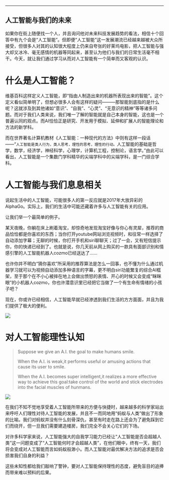 


---
**人工智能与我们的未来**
---

如果你在街上随便找一个人，并且询问他对未来科技发展趋势的看法，相信十个回答中有九个会是“人工智能”。但即便“人工智能”这一发展潮流已经越来越被大众所接受，但很多人对其的认知很大程度上仍来自夸张的好莱坞电影，把人工智能与强大却又冰冷、毫无感情的机器等同起来，甚至认为他们与我们的日常生活毫不相干。今天，就让我们通过学习从而对人工智能有一个简单而又客观的认识。

# [](#header-1)什么是人工智能？
维基百科这样定义人工智能，即“指由人制造出来的机器所表现出来的智能”。这个定义看似简单明了，但想必很多人会有这样的疑问———那智能到底指的是什么呢？这就涉及到其他诸如“意识”、“自我”、“心灵”、“无意识的精神”等等诸多问题。而对于我们人类来说，我们唯一了解的智能就是自己本身的智能，这也是一个普遍认同的观点。而AI恰恰正是研究、开发用于模拟、延伸和扩展人的智能理论和方法的新学科。

而在世界著名计算机教材《人工智能：一种现代的方法》中则有这样一段话——“`人工智能是类人行为，类人思考，理性的思考，理性的行动。`人工智能的基础是哲学，数学，经济学，神经科学，心理学，计算机工程，控制论，语言学。”由此可以看出，人工智能是一个集数门学科精华的尖端学科中的尖端学科，是一门综合学科。

# [](#header-2)人工智能与我们息息相关
说起生活中的人工智能，可能很多人的第一反应就是2017年大放异彩的AlphaGo。实际上，我们的生活中可能还藏着许多与人工智能有关的应用。

让我们举一个最简单的例子。

某天夜晚，你躺在床上刷着淘宝，却惊奇地发现淘宝好像与你心有灵犀，推荐的商品恰恰都是你喜欢的东西；当你打开youtube网站浏览视频时，和往常一样选择了自动添加字幕；无聊的时候，你打开手机和siri聊聊天；过了一会，又有短信提示你，你的快递已经到了。也就是说，你几天前从网上购买的一款具有面部识别和情感引擎的人工智能机器人cozmo已经送达了......

也许你并不明白“猜你喜欢”所采用的推荐算法是怎么一回事，也不懂为什么通过机器学习就可以为视频自动添加多种语言的字幕，更不明白siri功能繁复的综合AI框架，至于那个在不小心被摔在地上会做出愤怒的表情、开心的时候又会变成“眯眯眼”的小机器人cozmo，你也许潜意识里已经把它当做了一个有生命有情绪的小孩子吧？

现在，你或许已经相信，人工智能早就已经渗透到我们生活的方方面面，并且为我们提供了极大的便利。

![](https://github.com/GUOJIAYII/swi-homework/blob/gh-pages/images/%E5%9B%BE%E7%89%87.png?raw=true)

# [](#header-3)对人工智能理性认知
>Suppose we give an A.I. the goal to make humans smile.
>
>When the A.I. is weak,it performs useful or amusing actions that cause its user to smile.
>
>When the A.I. becomes super intelligent,it realizes a more effective way to achieve this goal:take control of the world and stick electrodes into the facial muscles of hunmans.

![](https://github.com/GUOJIAYII/swi-homework/blob/gh-pages/images/22.jpg?raw=true)


在我们不知不觉地享受着人工智能所带来的方便与快捷时，越来越多的科学家站出来呼吁人们理性对待人工智能的发展，并且不一而同地用“蚂蚁与人类”做出了形象的比喻。我们对蚂蚁并没有什么刻骨深仇，甚至有时走在路上还会为了避免踩到它们而绕开，但一旦我们需要建造楼房，我们完全不会关心它们的下场。

对许多科学家来说，人工智能强大的自我学习能力已经让“人工智能是否会超越人类”这一问题变成了“人工智能何时才会超越人类”，在他们眼中，终有一天，我们将会变成对人工智能而言如蚂蚁般渺小。而人工智能对最优解决方法的追求是否会损害我们自身的利益？

这些未知性都给我们敲响了警钟，要对人工智能保持理性的态度，避免盲目的追捧而带来难以预料的后果。